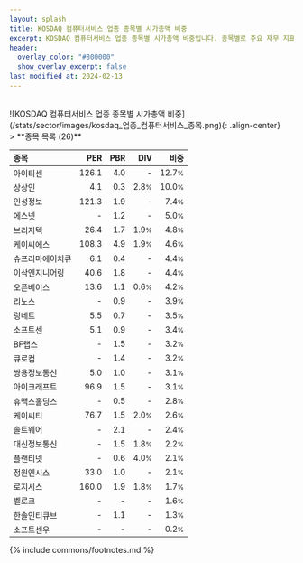 ```yaml
---
layout: splash
title: KOSDAQ 컴퓨터서비스 업종 종목별 시가총액 비중
excerpt: KOSDAQ 컴퓨터서비스 업종 종목별 시가총액 비중입니다. 종목별로 주요 재무 지표를 함께 표시합니다.
header:
  overlay_color: "#800000"
  show_overlay_excerpt: false
last_modified_at: 2024-02-13
---
```

<br>
![KOSDAQ 컴퓨터서비스 업종 종목별 시가총액 비중](/stats/sector/images/kosdaq_업종_컴퓨터서비스_종목.png){: .align-center}
<br>
> **종목 목록 (26)**<a id="list"></a>

| **종목** | **PER** | **PBR** | **DIV** | **비중** |
| :------- | ------: | ------: | ------: | -------: |
| 아이티센 | 126.1 | 4.0 | - | 12.7<small>%</small> |
| 상상인 | 4.1 | 0.3 | 2.8<small>%</small> | 10.0<small>%</small> |
| 인성정보 | 121.3 | 1.9 | - | 7.4<small>%</small> |
| 에스넷 | - | 1.2 | - | 5.0<small>%</small> |
| 브리지텍 | 26.4 | 1.7 | 1.9<small>%</small> | 4.8<small>%</small> |
| 케이씨에스 | 108.3 | 4.9 | 1.9<small>%</small> | 4.6<small>%</small> |
| 슈프리마에이치큐 | 6.1 | 0.4 | - | 4.4<small>%</small> |
| 이삭엔지니어링 | 40.6 | 1.8 | - | 4.4<small>%</small> |
| 오픈베이스 | 13.6 | 1.1 | 0.6<small>%</small> | 4.2<small>%</small> |
| 리노스 | - | 0.9 | - | 3.9<small>%</small> |
| 링네트 | 5.5 | 0.7 | - | 3.5<small>%</small> |
| 소프트센 | 5.1 | 0.9 | - | 3.4<small>%</small> |
| BF랩스 | - | 1.5 | - | 3.2<small>%</small> |
| 큐로컴 | - | 1.4 | - | 3.2<small>%</small> |
| 쌍용정보통신 | 5.0 | 1.0 | - | 3.1<small>%</small> |
| 아이크래프트 | 96.9 | 1.5 | - | 3.1<small>%</small> |
| 휴맥스홀딩스 | - | 0.5 | - | 2.8<small>%</small> |
| 케이씨티 | 76.7 | 1.5 | 2.0<small>%</small> | 2.6<small>%</small> |
| 솔트웨어 | - | 2.1 | - | 2.4<small>%</small> |
| 대신정보통신 | - | 1.5 | 1.8<small>%</small> | 2.2<small>%</small> |
| 플랜티넷 | - | 0.6 | 4.0<small>%</small> | 2.1<small>%</small> |
| 정원엔시스 | 33.0 | 1.0 | - | 2.1<small>%</small> |
| 로지시스 | 160.0 | 1.9 | 1.8<small>%</small> | 1.7<small>%</small> |
| 벨로크 | - | - | - | 1.6<small>%</small> |
| 한솔인티큐브 | - | 1.1 | - | 1.3<small>%</small> |
| 소프트센우 | - | - | - | 0.2<small>%</small> |

{% include commons/footnotes.md %}